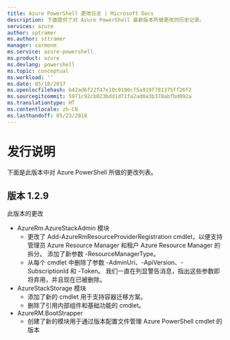 ```yaml
---
title: Azure PowerShell 更改日志 | Microsoft Docs
description: 下面提供了对 Azure PowerShell 最新版本所做更改的历史记录。
services: azure
author: sptramer
ms.author: sttramer
manager: carmonm
ms.service: azure-powershell
ms.product: azure
ms.devlang: powershell
ms.topic: conceptual
ms.workload: ''
ms.date: 05/18/2017
ms.openlocfilehash: b42ad6f22f47e10c9190cf5a919f781375ff26f2
ms.sourcegitcommit: 5971c92cb023bdd1d71fa2ad0a3b378abfbd092a
ms.translationtype: HT
ms.contentlocale: zh-CN
ms.lasthandoff: 05/23/2018
---
```

# <a name="release-notes"></a>发行说明

下面是此版本中对 Azure PowerShell 所做的更改列表。

## <a name="version-129"></a>版本 1.2.9

此版本的更改

* AzureRm.AzureStackAdmin 模块
    + 更改了 Add-AzureRmResourceProviderRegistration cmdlet，以便支持管理员 Azure Resource Manager 和租户 Azure Resource Manager 的拆分。 添加了新参数 -ResourceManagerType。
    + 从每个 cmdlet 中删除了参数 -AdminUri、-ApiVersion、-SubscriptionId 和 -Token。 我们一直在列显警告消息，指出这些参数即将弃用，并且现在已被删除。
* AzureStackStorage 模块
    + 添加了新的 cmdlet 用于支持容器迁移方案。
    + 删除了引用内部组件和基础功能的 cmdlet。
* AzureRM.BootStrapper
    + 创建了新的模块用于通过版本配置文件管理 Azure PowerShell cmdlet 的版本
